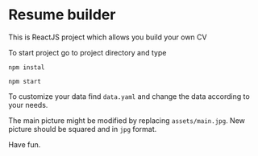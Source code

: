 # Resume builder 

This is ReactJS project which allows you build your own CV

To start project go to project directory and type 

`npm instal`

`npm start`

To customize your data find `data.yaml` and change the data according to your needs.

The main picture might be modified by replacing `assets/main.jpg`.
New picture should be squared and in `jpg` format.

Have fun.